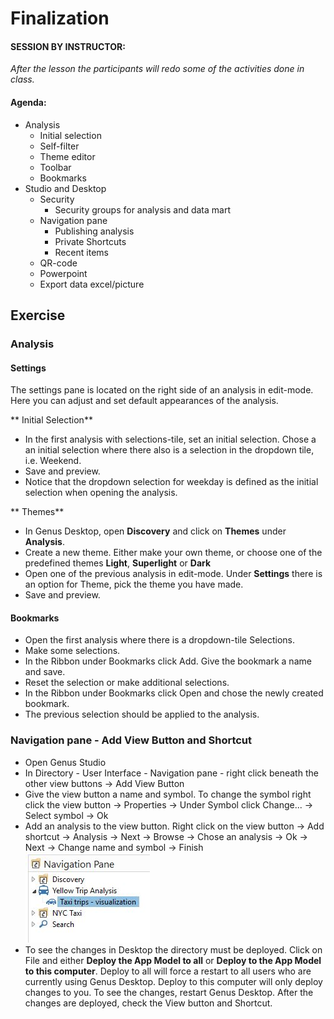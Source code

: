 
# Finalization 

#### SESSION BY INSTRUCTOR: 

_After the lesson the participants will redo some of the activities done in class._

#### Agenda:

- Analysis
    - Initial selection
    - Self-filter
    - Theme editor
    - Toolbar
    - Bookmarks
- Studio and Desktop
    - Security 
        - Security groups for analysis and data mart
    - Navigation pane
        - Publishing analysis 
        - Private Shortcuts
	    - Recent items
    - QR-code  
    - Powerpoint
    - Export data excel/picture

## Exercise
	
### Analysis 

#### Settings 
The settings pane is located on the right side of an analysis in edit-mode. Here you can adjust and set default appearances of the analysis.

** Initial Selection**
- In the first analysis with selections-tile, set an initial selection. Chose a an initial selection where there also is a selection in the dropdown tile, i.e. Weekend.  
- Save and preview. 
- Notice that the dropdown selection for weekday is defined as the initial selection when opening the analysis.  

** Themes**
- In Genus Desktop, open **Discovery** and click on **Themes** under **Analysis**. 
- Create a new theme. Either make your own theme, or choose one of the predefined themes **Light**, **Superlight** or **Dark**
- Open one of the previous analysis in edit-mode. Under **Settings** there is an option for Theme, pick the theme you have made. 
- Save and preview. 

#### Bookmarks 

- Open the first analysis where there is a dropdown-tile Selections. 
- Make some selections.
- In the Ribbon under Bookmarks click Add. Give the bookmark a name and save. 
- Reset the selection or make additional selections.
- In the Ribbon under Bookmarks click Open and chose the newly created bookmark. 
- The previous selection should be applied to the analysis.

### Navigation pane - Add View Button and Shortcut

- Open Genus Studio 
- In Directory - User Interface - Navigation pane - right click beneath the other view buttons -> Add View Button
- Give the view button a name and symbol. To change the symbol right click the view button -> Properties -> Under Symbol click Change... -> Select symbol -> Ok
- Add an analysis to the view button. Right click on the view button -> Add shortcut -> Analysis -> Next -> Browse -> Chose an analysis -> Ok -> Next -> Change name and symbol -> Finish ![Navigation_pane_w_analysis](media/Navigation_pane_w_analysis.jpg) 
- To see the changes in Desktop the directory must be deployed. Click on File and either **Deploy the App Model to all** or **Deploy to the App Model to this computer**. Deploy to all will force a restart to all users who are currently using Genus Desktop. Deploy to this computer will only deploy changes to you. To see the changes, restart Genus Desktop. After the changes are deployed, check the View button and Shortcut.

